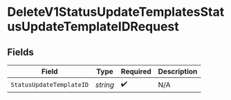 # DeleteV1StatusUpdateTemplatesStatusUpdateTemplateIDRequest


## Fields

| Field                    | Type                     | Required                 | Description              |
| ------------------------ | ------------------------ | ------------------------ | ------------------------ |
| `StatusUpdateTemplateID` | *string*                 | :heavy_check_mark:       | N/A                      |